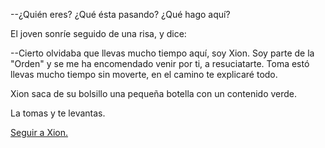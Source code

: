 --¿Quién eres? ¿Qué ésta pasando? ¿Qué hago aquí?

El joven sonríe seguido de una risa, y dice:

--Cierto olvidaba que llevas mucho tiempo aquí, soy Xion.
  Soy parte de la "Orden" y se me ha encomendado venir por ti, a resuciatarte.
  Toma estó llevas mucho tiempo sin moverte, en el camino te explicaré todo.

Xion saca de su bolsillo una pequeña botella con un contenido verde.

La tomas y te levantas.

[Seguir a Xion.](../english/TheEpicSax/111_TheEpicSaxGuyArrives.md)
